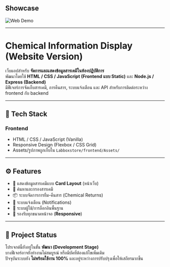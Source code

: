 ## Showcase
![Web Demo](https://media.discordapp.net/attachments/952305663344795739/1431320422611423322/Laboxpic.png?ex=68fcfc85&is=68fbab05&hm=e3d29eab0c8e28845b05f4e983447995f0103286765d7a9db9de2523dfdc2ded&=&format=webp&quality=lossless)

---

# Chemical Information Display (Website Version)

เว็บแอปสำหรับ **จัดการและแสดงข้อมูลสารเคมีในห้องปฏิบัติการ**  
พัฒนาโดยใช้ **HTML / CSS / JavaScript (Frontend แบบ Static)** และ **Node.js / Express (Backend)**  
มีฟีเจอร์การจัดเก็บสารเคมี, การคืนสาร, ระบบแจ้งเตือน และ API สำหรับการติดต่อระหว่าง frontend กับ backend 

---

## 🧩 Tech Stack

### Frontend
- HTML / CSS / JavaScript (Vanilla)  
- Responsive Design (Flexbox / CSS Grid)  
- Assets/รูปภาพถูกเก็บใน `Labboxstore/frontend/Assets/`

---

## ⚙️ Features
- 🧪 แสดงข้อมูลสารเคมีแบบ **Card Layout** (หน้าเว็บ)  
- 🔎 ค้นหาและกรองสารเคมี  
- 📦 ระบบจัดการการยืม-คืนสาร (Chemical Returns)  
- 🔔 ระบบแจ้งเตือน (Notifications)  
- 👥 ระบบผู้ใช้/การล็อกอินพื้นฐาน  
- 📱 รองรับทุกขนาดหน้าจอ (**Responsive**)  

---

## 🚧 Project Status
โปรเจกต์นี้ยังอยู่ในขั้น **พัฒนา (Development Stage)**  
บางฟีเจอร์อาจยังทำงานไม่สมบูรณ์ หรือมีบัคที่ต้องแก้ไขเพิ่มเติม  
ปัจจุบันระบบยัง **ไม่พร้อมใช้งาน 100%** และอยู่ระหว่างการปรับปรุงเพื่อให้เสถียรมากขึ้น  





